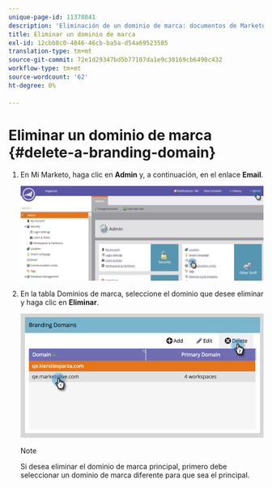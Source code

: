 ```yaml
---
unique-page-id: 11378041
description: 'Eliminación de un dominio de marca: documentos de Marketo: documentación del producto'
title: Eliminar un dominio de marca
exl-id: 12cbb8c0-4846-46cb-ba5a-d54a69523585
translation-type: tm+mt
source-git-commit: 72e1d29347bd5b77107da1e9c30169cb6490c432
workflow-type: tm+mt
source-wordcount: '62'
ht-degree: 0%

---
```


# Eliminar un dominio de marca {#delete-a-branding-domain}

1. En Mi Marketo, haga clic en **Admin** y, a continuación, en el enlace **Email**.

   ![](assets/image2016-6-29-16-3a42-3a20.png)

1. En la tabla Dominios de marca, seleccione el dominio que desee eliminar y haga clic en **Eliminar**.

   ![](assets/image2016-8-12-11-3a0-3a26.png)

   >[!NOTE]
   >
   >Si desea eliminar el dominio de marca principal, primero debe seleccionar un dominio de marca diferente para que sea el principal.
